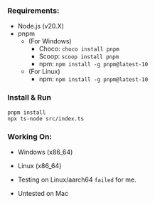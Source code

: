 ﻿### Requirements:
- Node.js (v20.X)
- pnpm
    - (For Windows)
      - Choco: `choco install pnpm`
      - Scoop: `scoop install pnpm`
      - npm: `npm install -g pnpm@latest-10`
    - (For Linux)
      - npm: `npm install -g pnpm@latest-10`

### Install & Run 
```
pnpm install
npx ts-node src/index.ts
```

### Working On:
- Windows (x86_64)
- Linux (x86_64)


- Testing on Linux/aarch64 `failed` for me.
- Untested on Mac